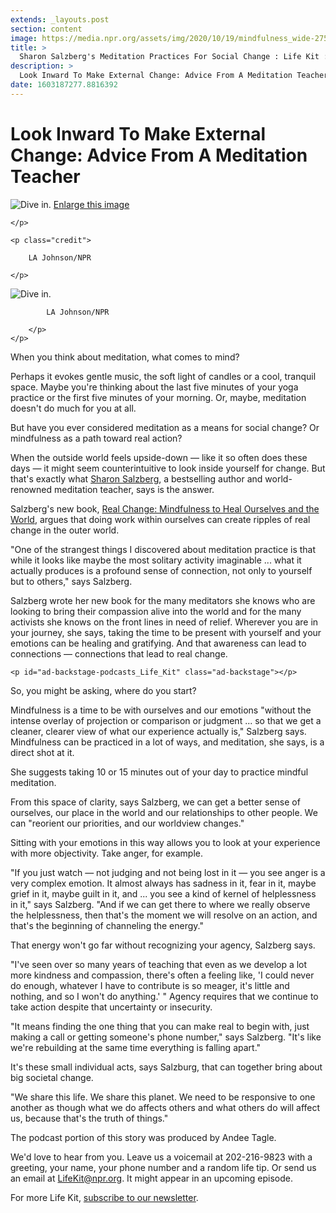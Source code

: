 ```yaml
--- 
extends: _layouts.post 
section: content 
image: https://media.npr.org/assets/img/2020/10/19/mindfulness_wide-27542405b8a03dcd3b9c56801d798bf82ae33cbb.jpg?s=1400 
title: > 
  Sharon Salzberg's Meditation Practices For Social Change : Life Kit : NPR 
description: > 
  Look Inward To Make External Change: Advice From A Meditation TeacherEnlarge this image LA Johnson/NPR LA Johnson/NPRWhen you think about meditation, what comes to mind?Or, maybe, meditation doesn't do much for you at all.But that's exactly what Sharon Salzberg, a bestselling author and world-renowned meditation teacher, says is the answer.Salzberg's new book, Real Change: Mindfulness to Heal Ourselves and the World, argues that doing work within ourselves can create ripples of real change in the outer world.And that awareness can lead to connections — connections that lead to real change. 
date: 1603187277.8816392 
--- 
```

<div><p class="storytitle">
      <h1>Look Inward To Make External Change: Advice From A Meditation Teacher</h1>
   
   
   
</p><img src="https://media.npr.org/assets/img/2020/10/19/mindfulness_custom-f3b4b257c2d7eed5c93b40aa00e2d096f4547ef3-s1100-c15.jpg" class="img lazyOnLoad" alt="Dive in.">
        <a class="enlargelink" href="https://media.npr.org/assets/img/2020/10/19/mindfulness_custom-f3b4b257c2d7eed5c93b40aa00e2d096f4547ef3-s1200.jpg">Enlarge this image</a>
        <p class="caption-wrap">
         


    </p>

    <p class="credit">
        
        LA Johnson/NPR
        
    </p>
<img alt="Dive in.">
    <p class="image_data">
        <p class="credit">
            
            LA Johnson/NPR
            
        </p>
    </p>
<p>When you think about meditation, what comes to mind? </p>   <p>Perhaps it evokes gentle music, the soft light of candles or a cool, tranquil space. Maybe you're thinking about the last five minutes of your yoga practice or the first five minutes of your morning. Or, maybe, meditation doesn't do much for you at all. </p>   <p>But have you ever considered meditation as a means for social change? Or mindfulness as a path toward real action?</p>   <p>When the outside world feels upside-down &#8212; like it so often does these days &#8212; it might seem counterintuitive to look inside yourself for change. But that's exactly what <a href="https://www.sharonsalzberg.com/">Sharon Salzberg</a>, a bestselling author and world-renowned meditation teacher, says is the answer. </p>   <p>Salzberg's new book, <a href="https://www.sharonsalzberg.com/realchange/">Real Change: Mindfulness to Heal Ourselves and the World</a>, argues that doing work within ourselves can create ripples of real change in the outer world. </p>   <p>"One of the strangest things I discovered about meditation practice is that while it looks like maybe the most solitary activity imaginable ... what it actually produces is a profound sense of connection, not only to yourself but to others," says Salzberg. </p>   <p>Salzberg wrote her new book for the many meditators she knows who are looking to bring their compassion alive into the world and for the many activists she knows on the front lines in need of relief. Wherever you are in your journey, she says, taking the time to be present with yourself and your emotions can be healing and gratifying. And that awareness can lead to connections &#8212; connections that lead to real change. </p>   
    

    <p id="ad-backstage-podcasts_Life_Kit" class="ad-backstage"></p>

   <p>So, you might be asking, where do you start? </p>   <p>Mindfulness is a time to be with ourselves and our emotions "without the intense overlay of projection or comparison or judgment ... so that we get a cleaner, clearer view of what our experience actually is," Salzberg says. Mindfulness can be practiced in a lot of ways, and meditation, she says, is a direct shot at it. </p>   <p>She suggests taking 10 or 15 minutes out of your day to practice mindful meditation. </p>   <p>From this space of clarity, says Salzberg, we can get a better sense of ourselves, our place in the world and our relationships to other people. We can "reorient our priorities, and our worldview changes."  </p>   <p>Sitting with your emotions in this way allows you to look at your experience with more objectivity. Take anger, for example. </p>   <p>"If you just watch &#8212; not judging and not being lost in it &#8212; you see anger is a very complex emotion. It almost always has sadness in it, fear in it, maybe grief in it, maybe guilt in it, and ... you see a kind of kernel of helplessness in it," says Salzberg. "And if we can get there to where we really observe the helplessness, then that's the moment we will resolve on an action, and that's the beginning of channeling the energy."</p>   <p>That energy won't go far without recognizing your agency, Salzberg says.</p>   <p>"I've seen over so many years of teaching that even as we develop a lot more kindness and compassion, there's often a feeling like, 'I could never do enough, whatever I have to contribute is so meager, it's little and nothing, and so I won't do anything.' " Agency requires that we continue to take action despite that uncertainty or insecurity.  </p>   <p>"It means finding the one thing that you can make real to begin with, just making a call or getting someone's phone number," says Salzberg. "It's like we're rebuilding at the same time everything is falling apart." </p>   <p>It's these small individual acts, says Salzburg, that can together bring about big societal change. </p>   <p>"We share this life. We share this planet. We need to be responsive to one another as though what we do affects others and what others do will affect us, because that's the truth of things." </p>   <p class="hr"></p>   <p>The podcast portion of this story was produced by Andee Tagle.</p>   <p>We'd love to hear from you. Leave us a voicemail at 202-216-9823 with a greeting, your name, your phone number and a random life tip. Or send us an email at <a href="mailto:LifeKit@npr.org">LifeKit@npr.org</a>. It might appear in an upcoming episode.</p>   <p>For more Life Kit, <a href="https://www.npr.org/newsletter/life-kit">subscribe to our newsletter</a>.</p>
</div>